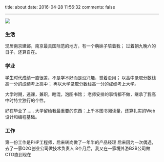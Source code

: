 title: about
date: 2016-04-28 11:56:32
comments: false

------------

![](/images/26662963116_e42e5a8743_c.jpg)

### 生活
现居南京建邺，南京最具国际范的地方，有一个萌妹子陪着我；
过着朝九晚六的日子，还算自在。

### 学业
学生时代成绩一直很差，不是学不好而是没兴趣，觉着没用；
以高中录取分数线高一分的成绩考上高中；
再以大学录取分数线高一分的成绩考上大学。

大学时期，逃课，兼职，瞎混，泡图书馆；
老师安排的事情都不做，继承了我高中时特立独行的个性。

好在毕业了……
大学留给我最重要的东西：上千本图书阅读量，还算扎实的Web设计和编程基础。

### 工作

第一份工作是PHP工程师，后来转岗做了一年半的产品经理
后来因为一次偶遇，去了一家O2O创业公司做技术负责人
8个月后，我又在一家境外游B2B公司做CTO直到现在

